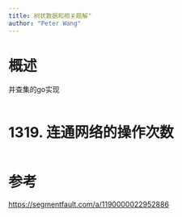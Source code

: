 ```yaml
---
title: 树状数据和相关题解"
author: "Peter Wang"
---
```


# 概述
并查集的go实现
``` go


```

# 1319. 连通网络的操作次数
```golang

```

# 参考
https://segmentfault.com/a/1190000022952886
